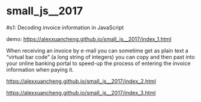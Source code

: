 # small_js__2017

#s1: Decoding invoice information in JavaScript

demo: https://alexxuancheng.github.io/small_js__2017/index_1.html

When receiving an invoice by e-mail you can sometime get as plain text a “virtual bar code” (a long string of integers) you can copy and then past into your online banking portal to speed-up the process of entering the invoice information when paying it.


https://alexxuancheng.github.io/small_js__2017/index_2.html

https://alexxuancheng.github.io/small_js__2017/index_3.html
